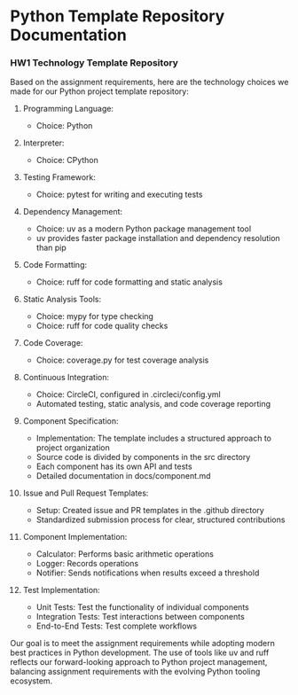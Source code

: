 # Python Template Repository Documentation

### HW1 Technology Template Repository
Based on the assignment requirements, here are the technology choices we made for our Python project template repository:

1. Programming Language:
   - Choice: Python

2. Interpreter:
   - Choice: CPython

3. Testing Framework:
   - Choice: pytest for writing and executing tests

4. Dependency Management:
   - Choice: uv as a modern Python package management tool
   - uv provides faster package installation and dependency resolution than pip

5. Code Formatting:
   - Choice: ruff for code formatting and static analysis

6. Static Analysis Tools:
   - Choice: mypy for type checking
   - Choice: ruff for code quality checks

7. Code Coverage:
   - Choice: coverage.py for test coverage analysis

8. Continuous Integration:
   - Choice: CircleCI, configured in .circleci/config.yml
   - Automated testing, static analysis, and code coverage reporting

9. Component Specification:
   - Implementation: The template includes a structured approach to project organization
   - Source code is divided by components in the src directory
   - Each component has its own API and tests
   - Detailed documentation in docs/component.md

10. Issue and Pull Request Templates:
    - Setup: Created issue and PR templates in the .github directory
    - Standardized submission process for clear, structured contributions

11. Component Implementation:
    - Calculator: Performs basic arithmetic operations
    - Logger: Records operations
    - Notifier: Sends notifications when results exceed a threshold

12. Test Implementation:
    - Unit Tests: Test the functionality of individual components
    - Integration Tests: Test interactions between components
    - End-to-End Tests: Test complete workflows

Our goal is to meet the assignment requirements while adopting modern best practices in Python development. The use of tools like uv and ruff reflects our forward-looking approach to Python project management, balancing assignment requirements with the evolving Python tooling ecosystem.
